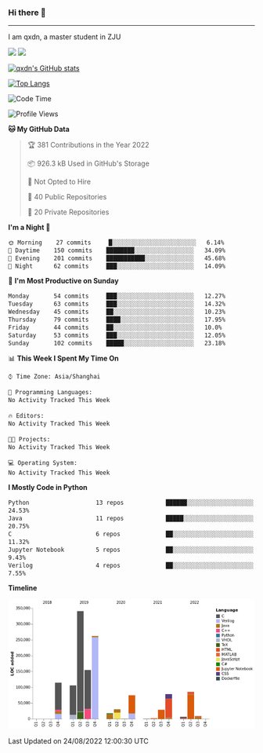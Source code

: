 ### Hi there 👋
---

I am qxdn, a master student in ZJU

[![](https://img.shields.io/badge/blog-qxdn-brightgreen?style=for-the-badge&logo=hexo)](https://qianxu.run) [![](https://img.shields.io/badge/bilibili-qxdn-ff69b4?style=for-the-badge&logo=Bilibili)](https://space.bilibili.com/11674667)


[![qxdn's GitHub stats](https://github-readme-stats.vercel.app/api?username=qxdn&count_private=true&show_icons=true)](https://github.com/qxdn)

[![Top Langs](https://github-readme-stats.vercel.app/api/top-langs/?username=qxdn&layout=compact)](https://github.com/qxdn)

<!--START_SECTION:waka-->
![Code Time](http://img.shields.io/badge/Code%20Time-0%20secs-blue)

![Profile Views](http://img.shields.io/badge/Profile%20Views-0-blue)

**🐱 My GitHub Data** 

> 🏆 381 Contributions in the Year 2022
 > 
> 📦 926.3 kB Used in GitHub's Storage 
 > 
> 🚫 Not Opted to Hire
 > 
> 📜 40 Public Repositories 
 > 
> 🔑 20 Private Repositories  
 > 
**I'm a Night 🦉** 

```text
🌞 Morning    27 commits     █░░░░░░░░░░░░░░░░░░░░░░░░   6.14% 
🌆 Daytime    150 commits    ████████░░░░░░░░░░░░░░░░░   34.09% 
🌃 Evening    201 commits    ███████████░░░░░░░░░░░░░░   45.68% 
🌙 Night      62 commits     ███░░░░░░░░░░░░░░░░░░░░░░   14.09%

```
📅 **I'm Most Productive on Sunday** 

```text
Monday       54 commits     ███░░░░░░░░░░░░░░░░░░░░░░   12.27% 
Tuesday      63 commits     ███░░░░░░░░░░░░░░░░░░░░░░   14.32% 
Wednesday    45 commits     ██░░░░░░░░░░░░░░░░░░░░░░░   10.23% 
Thursday     79 commits     ████░░░░░░░░░░░░░░░░░░░░░   17.95% 
Friday       44 commits     ██░░░░░░░░░░░░░░░░░░░░░░░   10.0% 
Saturday     53 commits     ███░░░░░░░░░░░░░░░░░░░░░░   12.05% 
Sunday       102 commits    █████░░░░░░░░░░░░░░░░░░░░   23.18%

```


📊 **This Week I Spent My Time On** 

```text
⌚︎ Time Zone: Asia/Shanghai

💬 Programming Languages: 
No Activity Tracked This Week

🔥 Editors: 
No Activity Tracked This Week

🐱‍💻 Projects: 
No Activity Tracked This Week

💻 Operating System: 
No Activity Tracked This Week

```

**I Mostly Code in Python** 

```text
Python                   13 repos            ██████░░░░░░░░░░░░░░░░░░░   24.53% 
Java                     11 repos            █████░░░░░░░░░░░░░░░░░░░░   20.75% 
C                        6 repos             ██░░░░░░░░░░░░░░░░░░░░░░░   11.32% 
Jupyter Notebook         5 repos             ██░░░░░░░░░░░░░░░░░░░░░░░   9.43% 
Verilog                  4 repos             ██░░░░░░░░░░░░░░░░░░░░░░░   7.55%

```


**Timeline**

![Chart not found](https://raw.githubusercontent.com/qxdn/qxdn/main/charts/bar_graph.png) 


 Last Updated on 24/08/2022 12:00:30 UTC
<!--END_SECTION:waka-->

<!--
**qxdn/qxdn** is a ✨ _special_ ✨ repository because its `README.md` (this file) appears on your GitHub profile.

Here are some ideas to get you started:

- 🔭 I’m currently working on ...
- 🌱 I’m currently learning ...
- 👯 I’m looking to collaborate on ...
- 🤔 I’m looking for help with ...
- 💬 Ask me about ...
- 📫 How to reach me: ...
- 😄 Pronouns: ...
- ⚡ Fun fact: ...
-->
